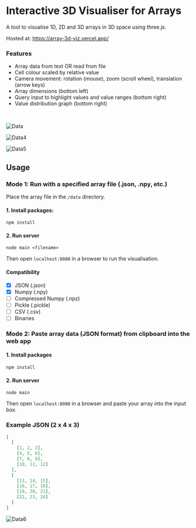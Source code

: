 # Interactive 3D Visualiser for Arrays
A tool to visualise 1D, 2D and 3D arrays in 3D space using three.js.

Hosted at: https://array-3d-viz.vercel.app/

### Features
- Array data from text OR read from file
- Cell colour scaled by relative value
- Camera movement: rotation (mouse), zoom (scroll wheel), translation (arrow keys)
- Array dimensions (bottom left)
- Query input to highlight values and value ranges (bottom right)
- Value distribution graph (bottom right)      

<br>

![Data](https://user-images.githubusercontent.com/41476809/179063555-7dbf08d4-ded9-4131-b4bf-b6b619e8e715.png)

![Data4](https://user-images.githubusercontent.com/41476809/179064728-ac07c0d0-3b9e-42d1-a979-85ba35b49aac.png)

![Data5](https://user-images.githubusercontent.com/41476809/179065260-ac1415f9-d0b8-4d4c-b03b-1be5e6d54b50.png)

## Usage 

###  Mode 1: Run with a specified array file (.json, .npy, etc.)

Place the array file in the <code>/data</code> directory.

#### 1. Install packages:
```
npm install
```
#### 2. Run server
```
node main <filename>
```
Then open <code>localhost:8080</code> in a browser to run the visualisation.

#### Compatibility 
- [x] JSON (.json) 
- [x] Numpy (.npy)
- [ ] Compressed Numpy (.npz)    
- [ ] Pickle (.pickle)
- [ ] CSV (.csv)
- [ ] Binaries 

### Mode 2: Paste array data (JSON format) from clipboard into the web app

#### 1. Install packages
```
npm install
```
#### 2. Run server
```
node main
```

Then open <code>localhost:8080</code> in a browser and paste your array into the input box.

### Example JSON (2 x 4 x 3)

```json
[
  [
    [1, 2, 3],
    [4, 5, 6],
    [7, 8, 9],
    [10, 11, 12]
  ],
  [
    [13, 14, 15],
    [16, 17, 18],
    [19, 20, 21],
    [22, 23, 24]
  ]
]

```

![Data6](https://user-images.githubusercontent.com/41476809/179065871-d10666a7-6091-49f8-a26f-01cfd9bca5a2.png)

